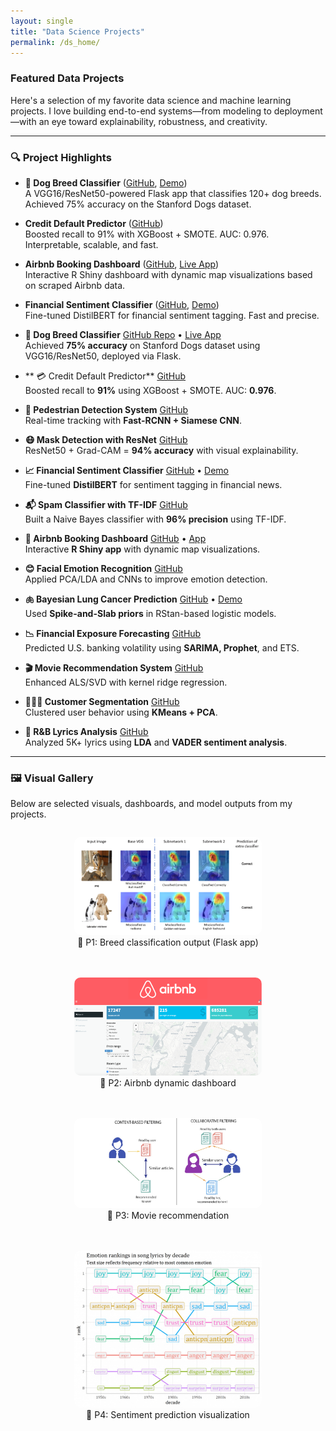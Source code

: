 ```yaml
---
layout: single
title: "Data Science Projects"
permalink: /ds_home/
---
```




<!-- Custom font styling for homepage -->
<style>
.splash .page__content p,
.page__content p,
.archive__item-excerpt,
.archive__item-body {
  font-family: "Georgia", serif;
  font-size: 16px;
  line-height: 1.7;
  color: #2a2a2a;
  margin-bottom: 1.2em;
}

.page__title {
  font-family: "Georgia", serif;
  font-size: 28px;
  font-weight: 500;
}
</style>



### Featured Data Projects

Here's a selection of my favorite data science and machine learning projects. I love building end-to-end systems—from modeling to deployment—with an eye toward explainability, robustness, and creativity.

---

### 🔍 Project Highlights

- **🐶 Dog Breed Classifier** ([GitHub](https://github.com/olivia3395/dog_identification_app), [Demo](https://olivia3395.github.io/dog_identification_app/))  
  A VGG16/ResNet50-powered Flask app that classifies 120+ dog breeds. Achieved 75% accuracy on the Stanford Dogs dataset.

- **Credit Default Predictor** ([GitHub](https://github.com/olivia3395/credit-default-risk))  
  Boosted recall to 91% with XGBoost + SMOTE. AUC: 0.976. Interpretable, scalable, and fast.

- **Airbnb Booking Dashboard** ([GitHub](https://github.com/olivia3395/rshinyapp_airbnb), [Live App](https://yuyaowang.shinyapps.io/airbnb_app/))  
  Interactive R Shiny dashboard with dynamic map visualizations based on scraped Airbnb data.

- **Financial Sentiment Classifier** ([GitHub](https://github.com/olivia3395/finanial-text-analysis), [Demo](https://olivia3395.github.io/finanial-text-analysis/))  
  Fine-tuned DistilBERT for financial sentiment tagging. Fast and precise.
  
- **🐶 Dog Breed Classifier** [GitHub Repo](https://github.com/olivia3395/dog_identification_app) • [Live App](https://olivia3395.github.io/dog_identification_app/)  
  Achieved **75% accuracy** on Stanford Dogs dataset using VGG16/ResNet50, deployed via Flask.
- ** 💳 Credit Default Predictor**  [GitHub](https://github.com/olivia3395/credit-default-risk)  
  Boosted recall to **91%** using XGBoost + SMOTE. AUC: **0.976**.

- **🚶 Pedestrian Detection System** [GitHub](https://github.com/olivia3395)  
  Real-time tracking with **Fast-RCNN + Siamese CNN**.

- **😷 Mask Detection with ResNet** [GitHub](https://github.com/olivia3395/MaskDetection)  
  ResNet50 + Grad-CAM = **94% accuracy** with visual explainability.

- **📈 Financial Sentiment Classifier** [GitHub](https://github.com/olivia3395/finanial-text-analysis) • [Demo](https://olivia3395.github.io/finanial-text-analysis/)  
  Fine-tuned **DistilBERT** for sentiment tagging in financial news.

- **📬 Spam Classifier with TF-IDF** [GitHub](https://github.com/olivia3395/spam_detection)  
  Built a Naive Bayes classifier with **96% precision** using TF-IDF.

- **🏡 Airbnb Booking Dashboard** [GitHub](https://github.com/olivia3395/rshinyapp_airbnb) • [App](https://yuyaowang.shinyapps.io/airbnb_app/)  
  Interactive **R Shiny app** with dynamic map visualizations.

- **😊 Facial Emotion Recognition** [GitHub](https://github.com/olivia3395/Spring2020-Project3-group7)  
  Applied PCA/LDA and CNNs to improve emotion detection.

- **🫁 Bayesian Lung Cancer Prediction** [GitHub](https://github.com/olivia3395/Bayesian_Lung_Cancer_Prediction) • [Demo](https://olivia3395.github.io/Bayesian_Lung_Cancer_Prediction/)  
  Used **Spike-and-Slab priors** in RStan-based logistic models.

- **📉 Financial Exposure Forecasting** [GitHub](https://github.com/olivia3395/GlobalRiskAnalysisUSA)  
  Predicted U.S. banking volatility using **SARIMA, Prophet**, and ETS.

- **🎬 Movie Recommendation System** [GitHub](https://github.com/olivia3395/Spring2020-Project4-group8)  
  Enhanced ALS/SVD with kernel ridge regression.

- **🧑‍🤝‍🧑 Customer Segmentation** [GitHub](https://github.com/olivia3395/Customer_Segmentation)  
  Clustered user behavior using **KMeans + PCA**.

- **🎵 R&B Lyrics Analysis** [GitHub](https://github.com/olivia3395/R-B_Lyrics)  
  Analyzed 5K+ lyrics using **LDA** and **VADER sentiment analysis**.


---

### 🖼️ Visual Gallery

Below are selected visuals, dashboards, and model outputs from my projects. 

<div style="display: flex; flex-wrap: wrap; gap: 20px; justify-content: center;">

  <figure style="width: 300px; text-align: center;">
    <img src="/assets/images/ds_project_1.jpg" alt="Dog Classifier Demo" style="width: 100%; border-radius: 10px;">
    <figcaption>📌 P1: Breed classification output (Flask app)</figcaption>
  </figure>

  <figure style="width: 300px; text-align: center;">
    <img src="/assets/images/ds_project_2.jpg" alt="Airbnb Map Dashboard" style="width: 100%; border-radius: 10px;">
    <figcaption>📌 P2: Airbnb dynamic dashboard</figcaption>
  </figure>

  <figure style="width: 300px; text-align: center;">
  <img src="/assets/images/ds_project_3.jpg" alt="Movie Recommendation System" style="width: 100%; border-radius: 10px;">
  <figcaption>📌 P3: Movie recommendation</figcaption>
</figure>

  <figure style="width: 300px; text-align: center;">
    <img src="/assets/images/ds_project_4.jpg" alt="Sentiment Analysis Output" style="width: 100%; border-radius: 10px;">
    <figcaption>📌 P4: Sentiment prediction visualization</figcaption>
  </figure>

</div>

